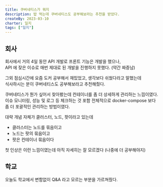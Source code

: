```yaml
---
title: 쿠버네티스가 뭐지
description: 밥 먹는데 쿠버네티스도 공부해보라는 추천을 받았다.
createBy: 2023-03-10
charter: 일지
tags: ["일지"]
---
```


## 회사

회사에서 거의 4일 동안 API 개발로 프론트 기능은 개발을 했으나,  
API 에 잦은 이슈로 매번 제대로 된 개발을 진행하지 못했다. (약간 짜증남)

그외 점심시간에 요즘 도커 공부해서 재밌었고, 생각보다 쉬웠다라고 말했는데  
식사하시는 분이 쿠버네티스도 공부해보라고 추천해줬다.

쿠버네티스가 뭔가 싶어서 찾아봤는데 컨테이너를 좀 더 상세하게 관리하는 느낌이였다.  
이슈 모니터링, 성능 및 로그 등 체크하는 것 포함 전체적으로 docker-compose 보다 좀 더 포괄적인 관리하는 방법이였다.

대략 개념 자체가 클러스터, 노드, 팟이라고 있는데

- 클러스터는 노드를 묶음이고
- 노드는 팟의 묶음이고
- 팟은 컨테이너 묶음이다

첫 인상은 이런 느낌이였는데 아직 자세히는 잘 모르겠다 (나중에 더 공부해야지)

## 학교

오늘도 학교에서 변함없이 Q&A 라고 모르는 부분을 가르쳐줬다.
